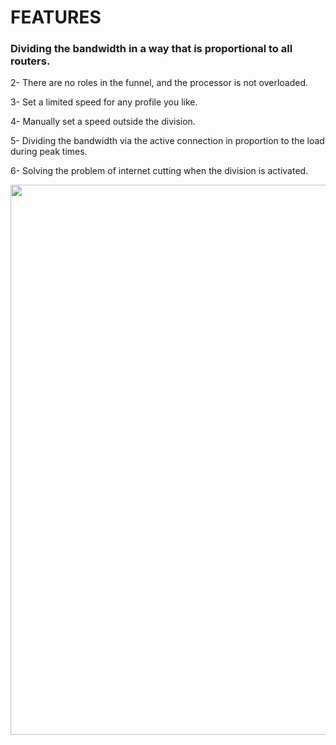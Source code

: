 # FEATURES



### Dividing the bandwidth in a way that is proportional to all routers.


2- There are no roles in the funnel, and the processor is not overloaded.

3- Set a limited speed for any profile you like.

4- Manually set a speed outside the division.

5- Dividing the bandwidth via the active connection in proportion to the load during peak times.

6- Solving the problem of internet cutting when the division is activated.




<img src="https://github.com/Haris-Alsaman/hotspot-crads_mikrotik/blob/main/Picture.png" width="880">


